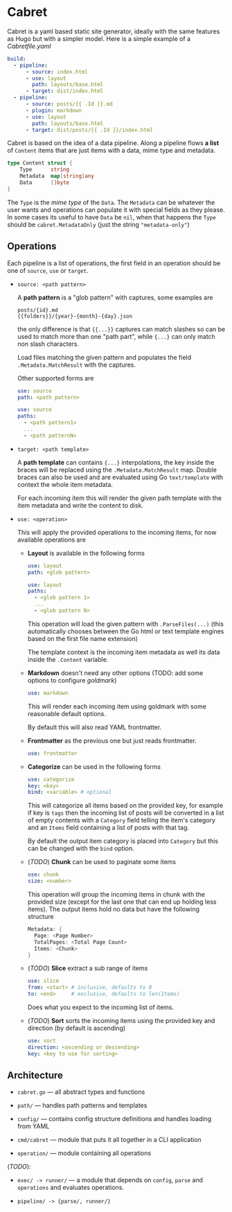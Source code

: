 # Cabret

Cabret is a yaml based static site generator, ideally with the same features as Hugo but with a simpler model. Here is a simple example of a _Cabretfile.yaml_

```yaml
build:
  - pipeline:
      - source: index.html
      - use: layout
        path: layouts/base.html
      - target: dist/index.html
  - pipeline:
      - source: posts/{{ .Id }}.md
      - plugin: markdown
      - use: layout
        path: layouts/base.html
      - target: dist/posts/{{ .Id }}/index.html
```

Cabret is based on the idea of a data pipeline. Along a pipeline flows **a list** of `Content` items that are just items with a data, mime type and metadata.

```go
type Content struct {
    Type      string
    Metadata  map[string]any
    Data      []byte          
}
```

The `Type` is the _mime type_ of the `Data`. The `Metadata` can be whatever the user wants and operations can populate it with special fields as they please. In some cases its useful to have `Data` be `nil`, when that happens the `Type` should be `cabret.MetadataOnly` (just the string `"metadata-only"`)

## Operations

Each pipeline is a list of operations, the first field in an operation should be one of `source`, `use` or `target`.

- `source: <path pattern>`

    A **path pattern** is a "glob pattern" with captures, some examples are

    ```
    posts/{id}.md 
    {{folders}}/{year}-{month}-{day}.json
    ``` 

    the only difference is that `{{...}}` captures can match slashes so can be used to match more than one "path part", while `{...}` can only match non slash characters.

    Load files matching the given pattern and populates the field `.Metadata.MatchResult` with the captures.

    Other supported forms are

    ```yaml
    use: source
    path: <path pattern>
    ```

    ```yaml
    use: source
    paths: 
      - <path pattern1>
      ...
      - <path patternN>
    ```

- `target: <path template>`

    A **path template** can contains `{...}` interpolations, the key inside the braces will be replaced using the `.Metadata.MatchResult` map. Double braces can also be used and are evaluated using Go `text/template` with context the whole item metadata.

    For each incoming item this will render the given path template with the item metadata and write the content to disk.

- `use: <operation>`

    This will apply the provided operations to the incoming items, for now available operations are

    - **Layout** is available in the following forms

        ```yaml
        use: layout
        path: <glob pattern>
        ```

        ```yaml
        use: layout
        paths: 
          - <glob pattern 1>
          ...
          - <glob pattern N>
        ```

        This operation will load the given pattern with `.ParseFiles(...)` (this automatically chooses between the Go html or text template engines based on the first file name extension)

        The template context is the incoming item metadata as well its data inside the `.Content` variable.

    - **Markdown** doesn't need any other options (TODO: add some options to configure _goldmark_)

        ```yaml
        use: markdown
        ```

        This will render each incoming item using goldmark with some reasonable default options.

        By default this will also read YAML frontmatter.

    - **Frontmatter** as the previous one but just reads frontmatter.

        ```yaml
        use: frontmatter
        ```

    - **Categorize** can be used in the following forms

        ```yaml
        use: categorize
        key: <key>
        bind: <variable> # optional
        ```

        This will categorize all items based on the provided key, for example if key is `tags` then the incoming list of posts will be converted in a list of empty contents with a `Category` field telling the item's category and an `Items` field containing a list of posts with that tag.

        By default the output item category is placed into `Category` but this can be changed with the `bind` option.

    - (_TODO_) **Chunk** can be used to paginate some items

        ```yaml
        use: chunk
        size: <number>
        ```

        This operation will group the incoming items in chunk with the provided size (except for the last one that can end up holding less items). The output items hold no data but have the following structure

        ```go
        Metadata: {
          Page: <Page Number>
          TotalPages: <Total Page Count>
          Items: <Chunk>
        }
        ```

    - (_TODO_) **Slice** extract a sub range of items

        ```yaml
        use: slice
        from: <start> # inclusive, defaults to 0
        to: <end>     # exclusive, defaults to len(Items)
        ```

        Does what you expect to the incoming list of items.

    - (_TODO_) **Sort** sorts the incoming items using the provided key and direction (by default is ascending)

        ```yaml
        use: sort
        direction: <ascending or descending>
        key: <key to use for sorting>
        ```

## Architecture

- `cabret.go` &mdash; all abstract types and functions 

- `path/` &mdash; handles path patterns and templates

- `config/` &mdash; contains config structure definitions and handles loading from YAML

- `cmd/cabret` &mdash; module that puts it all together in a CLI application

- `operation/` &mdash; module containing all operations

(_TODO_):

- `exec/ -> runner/` &mdash; a module that depends on `config`, `parse` and `operations` and evaluates operations.

- `pipeline/ -> {parse/, runner/}`

